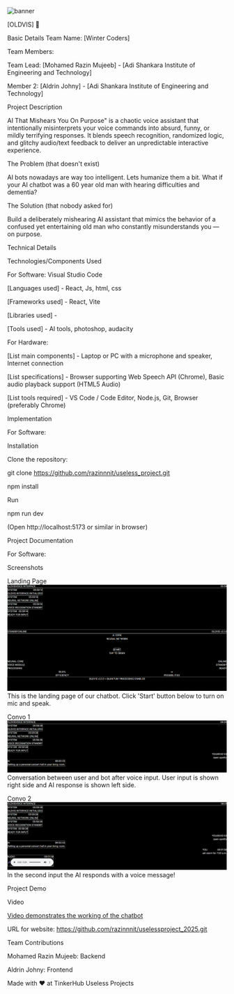<img width="3188" height="1202" alt="banner" src="https://github.com/user-attachments/assets/bb01a2cc-bb64-495d-9d50-4764c170baa2" />

[OLDVIS] 🎯

Basic Details
Team Name: [Winter Coders]

Team Members:

Team Lead: [Mohamed Razin Mujeeb] - [Adi Shankara Institute of Engineering and Technology]

Member 2: [Aldrin Johny] - [Adi Shankara Institute of Engineering and Technology]


Project Description

AI That Mishears You On Purpose" is a chaotic voice assistant that intentionally misinterprets your voice commands into absurd, funny, or mildly terrifying responses. It blends speech recognition, randomized logic, and glitchy audio/text feedback to deliver an unpredictable interactive experience.

The Problem (that doesn't exist)

AI bots nowadays are way too intelligent. Lets humanize them a bit. What if your AI chatbot was a 60 year old man with hearing difficulties and dementia? 

The Solution (that nobody asked for)

Build a deliberately mishearing AI assistant that mimics the behavior of a confused yet entertaining old man who constantly misunderstands you — on purpose.

Technical Details

Technologies/Components Used

For Software: Visual Studio Code

[Languages used] - React, Js, html, css

[Frameworks used] - React, Vite

[Libraries used] -  

[Tools used] - AI tools, photoshop, audacity

For Hardware:

[List main components] - Laptop or PC with a microphone and speaker, Internet connection

[List specifications] - Browser supporting Web Speech API (Chrome), Basic audio playback support (HTML5 Audio)

[List tools required] - VS Code / Code Editor, Node.js, Git, Browser (preferably Chrome)

Implementation

For Software:


Installation

Clone the repository:

git clone https://github.com/razinnnit/useless_project.git

npm install

Run

npm run dev

(Open http://localhost:5173 or similar in browser)

Project Documentation

For Software:

Screenshots 

Landing Page![Landing page](image-2.png) This is the landing page of our chatbot. Click 'Start' button below to turn on mic and speak.

Convo 1![Convo1](image-3.png) Conversation between user and bot after voice input. User input is shown right side and AI response is shown left side. 

Convo 2![Convo2](image-4.png) In the second input the AI responds with a voice message! 


Project Demo

Video

[Video demonstrates the working of the chatbot](https://drive.google.com/file/d/1jW85ytsv9DjjCCdkmDuJ69r8F6lTHp-m/view?usp=sharing)

URL for website: https://github.com/razinnnit/uselessproject_2025.git

Team Contributions

Mohamed Razin Mujeeb: Backend

Aldrin Johny: Frontend

Made with ❤️ at TinkerHub Useless Projects

